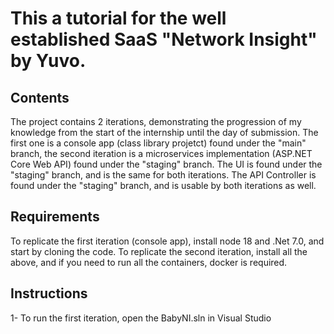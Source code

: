# This a tutorial for the well established SaaS "Network Insight" by Yuvo.

## Contents
The project contains 2 iterations, demonstrating the progression of my knowledge from the start of the internship until the day of submission.
The first one is a console app (class library projetct) found under the "main" branch, the second iteration is a microservices implementation (ASP.NET Core Web API) found under the "staging" branch.
The UI is found under the "staging" branch, and is the same for both iterations.
The API Controller is found under the "staging" branch, and is usable by both iterations as well.

## Requirements
To replicate the first iteration (console app), install node 18 and .Net 7.0, and start by cloning the code.
To replicate the second iteration, install all the above, and if you need to run all the containers, docker is required.

## Instructions
1- To run the first iteration, open the BabyNI.sln in Visual Studio

